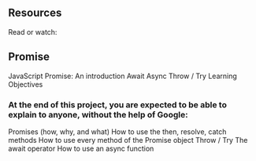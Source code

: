 ## Resources
Read or watch:

## Promise
JavaScript Promise: An introduction
Await
Async
Throw / Try
Learning Objectives

### At the end of this project, you are expected to be able to explain to anyone, without the help of Google:

Promises (how, why, and what)
How to use the then, resolve, catch methods
How to use every method of the Promise object
Throw / Try
The await operator
How to use an async function
